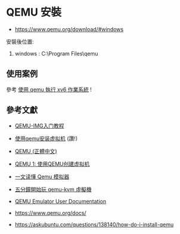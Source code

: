 # QEMU 安裝

* https://www.qemu.org/download/#windows

安裝後位置:
1. windows : C:\Program Files\qemu

## 使用案例

參考 [使用 qemu 執行 xv6 作業系統](xv6) !

## 參考文獻

* [QEMU-IMG入门教程](https://blog.gavinzh.com/2017/08/02/qemu-img-tutorial-commands/)
* [使用qemu安装虚拟机](https://blog.csdn.net/RichardYSteven/article/details/54645328) (讚!)
* [QEMU (正體中文)](https://wiki.archlinux.org/index.php/QEMU_(%E6%AD%A3%E9%AB%94%E4%B8%AD%E6%96%87))
* [QEMU 1: 使用QEMU创建虚拟机](https://my.oschina.net/kelvinxupt/blog/265108)
* [一文读懂 Qemu 模拟器](https://www.jianshu.com/p/db8c20aa6a69)
* [五分鐘開始玩 qemu-kvm 虛擬機](https://newtoypia.blogspot.com/2015/02/qemu-kvm.html)

* [QEMU Emulator User Documentation](http://people.redhat.com/pbonzini/qemu-test-doc/_build/html/index.html)
* https://www.qemu.org/docs/

* https://askubuntu.com/questions/138140/how-do-i-install-qemu
